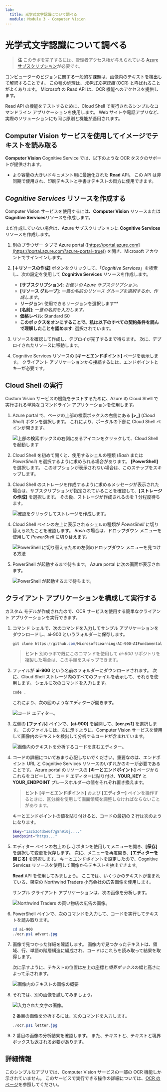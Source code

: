 ```yaml
---
lab:
  title: 光学式文字認識について調べる
  module: Module 3 - Computer Vision
---
```


# <a name="explore-optical-character-recognition"></a>光学式文字認識について調べる

> **注** このラボを完了するには、管理者アクセス権が与えられている [Azure サブスクリプション](https://azure.microsoft.com/free?azure-portal=true)が必要です。

コンピューターのビジョンに関する一般的な課題は、画像内のテキストを検出して解釈することです。 この種の処理は、*光学式文字認識* (OCR) と呼ばれることがよくあります。 Microsoft の Read API は、OCR 機能へのアクセスを提供します。 

Read API の機能をテストするために、Cloud Shell で実行されるシンプルなコマンドライン アプリケーションを使用します。 Web サイトや電話アプリなど、実際のソリューションにも同じ原則と機能が適用されます。

## <a name="use-the-computer-vision-service-to-read-text-in-an-image"></a>Computer Vision サービスを使用してイメージでテキストを読み取る

**Computer Vision** Cognitive Service では、以下のような OCR タスクのサポートが提供されます。

- より容量の大きいドキュメント用に最適化された **Read** API。 この API は非同期で使用され、印刷テキストと手書きテキストの両方に使用できます。

## <a name="create-a-cognitive-services-resource"></a>*Cognitive Services* リソースを作成する

Computer Vision サービスを使用するには、**Computer Vision** リソースまたは **Cognitive Services**リソースを作成します。

まだ作成していない場合は、Azure サブスクリプションに **Cognitive Services** リソースを作成します。

1. 別のブラウザー タブで Azure portal ([https://portal.azure.com](https://portal.azure.com?azure-portal=true)) を開き、Microsoft アカウントでサインインします。

1. **[&#65291;リソースの作成]** ボタンをクリックして、「*Cognitive Services*」を検索し、次の設定を使用して **Cognitive Services** リソースを作成します。
    - **[サブスクリプション]**: *お使いの Azure サブスクリプション*。
    - **[リソース グループ]**: *一意の名前のリソース グループを選択するか、作成します*。
    - **リージョン**: 使用できるリージョンを選択します**
    - **[名前]**: *一意の名前を入力します*。
    - **価格レベル**: Standard S0
    - **このボックスをオンにすることで、私は以下のすべての契約条件を読んで理解したことを認めます**: 選択されています。

1. リソースを確認して作成し、デプロイが完了するまで待ちます。 次に、デプロイされたリソースに移動します。

1. Cognitive Services リソースの **[キーとエンドポイント]** ページを表示します。 クライアント アプリケーションから接続するには、エンドポイントとキーが必要です。

## <a name="run-cloud-shell"></a>Cloud Shell の実行

Custom Vision サービスの機能をテストするために、Azure の Cloud Shell で実行される単純なコマンドライン アプリケーションを使用します。

1. Azure portal で、ページの上部の検索ボックスの右側にある **[>_]** (*Cloud Shell*) ボタンを選択します。 これにより、ポータルの下部に Cloud Shell ペインが開きます。 

    ![上部の検索ボックスの右側にあるアイコンをクリックして、Cloud Shell を起動します](media/read-text-computer-vision/powershell-portal-guide-1.png)

1. Cloud Shell を初めて開くと、使用するシェルの種類 (*Bash* または *PowerShell*) を選択するように求められる場合があります。 **[PowerShell]** を選択します。 このオプションが表示されない場合は、このステップをスキップします。  

1. Cloud Shell のストレージを作成するように求めるメッセージが表示された場合は、サブスクリプションが指定されていることを確認して、**[ストレージの作成]** を選択します。 その後、ストレージが作成されるのを 1 分程度待ちます。

    ![確認をクリックしてストレージを作成します。](media/read-text-computer-vision/powershell-portal-guide-2.png)

1. Cloud Shell ペインの左上に表示されるシェルの種類が *PowerShell* に切り替えられたことを確認します。 *Bash* の場合は、ドロップダウン メニューを使用して *PowerShell* に切り替えます。

    ![PowerShell に切り替えるための左側のドロップダウン メニューを見つける方法](media/read-text-computer-vision/powershell-portal-guide-3.png) 

1. PowerShell が起動するまで待ちます。 Azure portal に次の画面が表示されます。  

    ![PowerShell が起動するまで待ちます。](media/read-text-computer-vision/powershell-prompt.png) 

## <a name="configure-and-run-a-client-application"></a>クライアント アプリケーションを構成して実行する

カスタム モデルが作成されたので、OCR サービスを使用する簡単なクライアント アプリケーションを実行できます。

1. コマンド シェルで、次のコマンドを入力してサンプル アプリケーションをダウンロードし、ai-900 というフォルダーに保存します。

    ```PowerShell
    git clone https://github.com/MicrosoftLearning/AI-900-AIFundamentals ai-900
    ```

    >**ヒント** 別のラボで既にこのコマンドを使用して *ai-900* リポジトリを複製した場合は、この手順をスキップできます。

1. ファイルが **ai-900** という名前のフォルダーにダウンロードされます。 次に、Cloud Shell ストレージ内のすべてのファイルを表示して、それらを使用します。 シェルに次のコマンドを入力します。

    ```PowerShell
    code .
    ```

    これにより、次の図のようなエディターが開きます。 

    ![コード エディター。](media/read-text-computer-vision/powershell-portal-guide-4.png)

1. 左側の **[ファイル]** ペインで、**[ai-900]** を展開して、**[ocr.ps1]** を選択します。 このファイルには、次に示すように、Computer Vision サービスを使用して画像内のテキストを検出して分析するコードが含まれています。

    ![画像内のテキストを分析するコードを含むエディター。](media/read-text-computer-vision/ocr-code.png)

1. コードの詳細についてあまり心配しないでください。重要なのは、エンドポイント URL と Cognitive Services リソースのいずれかのキーが必要であることです。 Azure portal のリソースの **[キーとエンドポイント]** ページからこれらをコピーして、コード エディターに貼り付け、**YOUR_KEY** と **YOUR_ENDPOINT** プレースホルダーの値をそれぞれ置き換えます。

    > **ヒント** **[キーとエンドポイント]** および **[エディター]** ペインを操作するときに、区分線を使用して画面領域を調整しなければならないことがあります。

    キーとエンドポイントの値を貼り付けると、コードの最初の 2 行は次のようになります。

    ```PowerShell
    $key="1a2b3c4d5e6f7g8h9i0j...."    
    $endpoint="https..."
    ```

1. エディター ペインの右上の **[...]** ボタンを使用してメニューを開き、**[保存]** を選択して変更を保存します。 次に、メニューを再度開き、**[エディターを閉じる]** を選択します。 キーとエンドポイントを設定したので、Cognitive Services リソースを使用して画像からテキストを抽出できます。

    **Read** API を使用してみましょう。 ここでは、いくつかのテキストが含まれている、架空の Northwind Traders 小売会社の広告画像を使用します。

    サンプル クライアント アプリケーションは、次の画像を分析します。

    ![Northwind Traders の買い物店の広告の画像。](media/read-text-computer-vision/advert.jpg)

1. PowerShell ペインで、次のコマンドを入力して、コードを実行してテキストを読み取ります。

    ```PowerShell
    cd ai-900
    ./ocr.ps1 advert.jpg
    ```

1. 画像で見つかった詳細を確認します。 画像内で見つかったテキストは、領域、行、単語の階層構造に編成され、コードはこれらを読み取って結果を取得します。

    次に示すように、テキストの位置は左上の座標と*境界ボックス*の幅と高さによって示されます。

    ![画像内のテキストの画像の概要](media/read-text-computer-vision/lab-05-bounding-boxes.png)

1. それでは、別の画像を試してみましょう。

    ![入力された文字の画像。](media/read-text-computer-vision/letter.jpg)

    2 番目の画像を分析するには、次のコマンドを入力します。

    ```PowerShell
    ./ocr.ps1 letter.jpg
    ```

1. 2 番目の画像の分析結果を確認します。 また、テキストと、テキストと境界ボックスも返される必要があります。

## <a name="learn-more"></a>詳細情報

このシンプルなアプリでは、Computer Vision サービスの一部の OCR 機能しか示されていません。 このサービスで実行できる操作の詳細については、[OCR のページ](https://docs.microsoft.com/azure/cognitive-services/computer-vision/overview-ocr)を参照してください。
